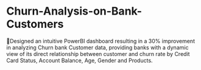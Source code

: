 # Churn-Analysis-on-Bank-Customers
Designed an intuitive PowerBI dashboard resulting in a 30% improvement in analyzing Churn bank Customer data, providing banks with a dynamic view of its direct relationship between customer and churn rate by Credit Card Status, Account Balance, Age, Gender and Products. 
